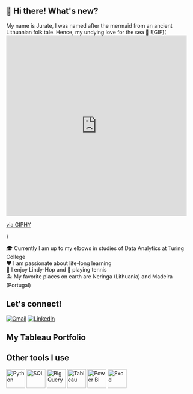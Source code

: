 ## 👋 Hi there! What's new?

My name is Jurate, I was named after the mermaid from an ancient Lithuanian folk tale. Hence, my undying love for the sea 🌊 ![GIF](<iframe src="https://giphy.com/embed/rRRpwBEXob7HO" width="480" height="480" frameBorder="0" class="giphy-embed" allowFullScreen></iframe><p><a href="https://giphy.com/gifs/artists-on-tumblr-foxadhd-rRRpwBEXob7HO">via GIPHY</a></p>)
 
🎓 Currently I am up to my elbows in studies of Data Analytics at Turing College  
❤️ I am passionate about life-long learning  
💃 I enjoy Lindy-Hop and 🎾 playing tennis  
🏝️ My favorite places on earth are Neringa (Lithuania) and Madeira (Portugal)

## Let's connect!

[![Gmail](https://img.shields.io/badge/-Gmail-red?style=flat-square&logo=Gmail&logoColor=white)](mailto:jurate.seskaite@gmail.com)
[![LinkedIn](https://img.shields.io/badge/-LinkedIn-blue?style=flat-square&logo=LinkedIn&logoColor=white)](https://www.linkedin.com/in/j%C5%ABrat%C4%97-kubilien%C4%97-802923109/)  

## My Tableau Portfolio  


## Other tools I use

<img src="https://upload.wikimedia.org/wikipedia/commons/c/c3/Python-logo-notext.svg" alt="Python" width="50" height="50">
<img src="https://upload.wikimedia.org/wikipedia/commons/2/29/SQL_icon.svg" alt="SQL" width="50" height="50">
<img src="https://www.gstatic.com/cloud/products/logos/cloud-96.svg" alt="BigQuery" width="50" height="50">
<img src="https://upload.wikimedia.org/wikipedia/commons/4/4b/Tableau_Logo.png" alt="Tableau" width="50" height="50">
<img src="https://upload.wikimedia.org/wikipedia/commons/c/c9/Power_bi_logo_black.svg" alt="Power BI" width="50" height="50">
<img src="https://upload.wikimedia.org/wikipedia/commons/7/7e/Microsoft_Office_Excel_%282018%E2%80%93present%29.svg" alt="Excel" width="50" height="50">
